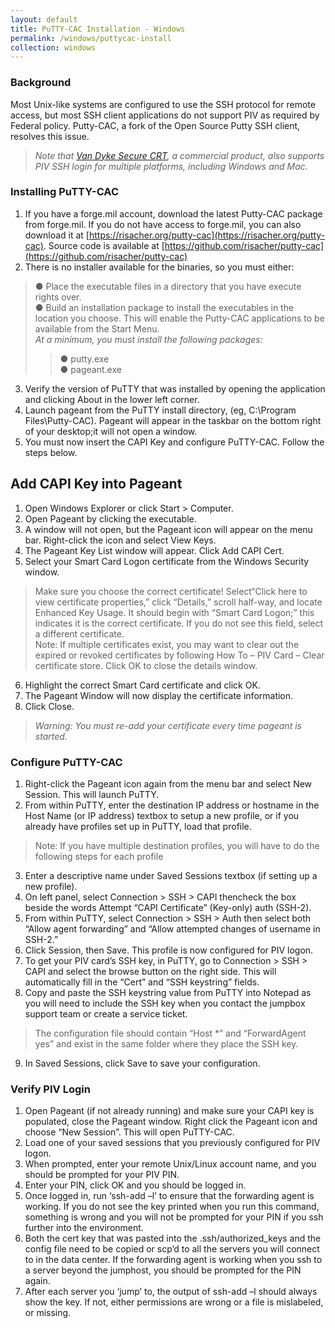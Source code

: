 ```yaml
---
layout: default
title: PuTTY-CAC Installation - Windows
permalink: /windows/puttycac-install
collection: windows
---
```


### Background
Most Unix-like systems are configured to use the SSH protocol for remote access, but most SSH client applications do not support PIV as required by Federal policy.  Putty-CAC, a fork of the Open Source Putty SSH client, resolves this issue.

> *Note that [Van Dyke Secure CRT](https://www.vandyke.com/products/securecrt/index.html), a commercial product, also supports PIV SSH login for multiple platforms, including Windows and Mac.*

### Installing PuTTY-CAC
1. If you have a forge.mil account, download the latest Putty-CAC package from forge.mil. If you do not have access to forge.mil, you can also download it at [https://risacher.org/putty-cac](https://risacher.org/putty-cac). Source code is available at [https://github.com/risacher/putty-cac](https://github.com/risacher/putty-cac)
2. There is no installer available for the binaries, so you must either:
> ● Place the executable files in a directory that you have execute rights over.<br>
> ● Build an installation package to install the executables in the location you choose.  This will enable the Putty-CAC applications to be available from the Start Menu.<br>
> *At a minimum, you must install the following packages:*<br>
>> ● putty.exe<br>
>> ● pageant.exe<br>
3. Verify the version of PuTTY that was installed by opening the application and clicking About in the lower left corner.
4. Launch pageant from the PuTTY install directory, (eg, C:\Program Files\Putty-CAC). Pageant will appear in the taskbar on the bottom right of your desktop;it will not open a window. 
5. You must now insert the CAPI Key and configure PuTTY-CAC. Follow the steps below.

## Add CAPI Key into Pageant

1. Open Windows Explorer or click Start > Computer.
2. Open Pageant by clicking the executable. 
3. A window will not open, but  the Pageant icon will appear on the menu bar. Right-click the icon and select View Keys.
4. The Pageant Key List window will appear. Click Add CAPI Cert.
5. Select your Smart Card Logon certificate from the Windows Security window.
> Make sure you choose the correct certificate! Select“Click here to view certificate properties,” click “Details,” scroll half-way, and locate Enhanced Key Usage. It should begin with “Smart Card Logon;” this indicates it is the correct certificate. If you do not see this field, select a different certificate.<br>
> Note: If multiple certificates exist, you may want to clear out the expired or revoked certificates by following How To – PIV Card – Clear certificate store. Click OK to close the details window.
6. Highlight the correct Smart Card certificate and click OK.
7. The Pageant Window will now display the certificate information.
8. Click Close. 
> *Warning: You must  re-add your certificate every time pageant is started.*

### Configure PuTTY-CAC

1. Right-click the Pageant icon again from the menu bar and select New Session. This will launch PuTTY.
2. From within PuTTY, enter the destination IP address or hostname in the Host Name (or IP address) textbox to setup a new profile, or if you already have profiles set up in PuTTY, load that profile. 
> Note: If you have multiple destination profiles, you will have to do the following steps for each profile
3. Enter a descriptive name under Saved Sessions textbox (if setting up a new profile).
4. On left panel, select Connection > SSH > CAPI thencheck the box beside the words Attempt “CAPI Certificate” (Key-only) auth (SSH-2).
5. From within PuTTY, select Connection > SSH > Auth then select both “Allow agent forwarding” and “Allow attempted changes of username in SSH-2.”
6. Click Session, then Save. This profile is now configured for PIV logon.
7. To get your PIV card’s SSH key, in PuTTY, go to Connection > SSH > CAPI  and select the browse button on the right side. This will automatically fill in the “Cert” and “SSH keystring” fields. 
8. Copy and paste the SSH keystring value from PuTTY into Notepad as you will need to include the SSH key when you contact the jumpbox support team or create a service ticket.
> The configuration file should contain “Host *” and “ForwardAgent yes” and exist in the same folder where they place the SSH key.
9. In Saved Sessions, click Save to save your configuration.


### Verify PIV Login

1. Open Pageant (if not already running) and make sure your CAPI key is populated, close the Pageant window. Right click the Pageant icon and choose “New Session”. This will open PuTTY-CAC.
2. Load one of your saved sessions that you previously configured for PIV logon.
3. When prompted, enter your remote Unix/Linux account name, and you should be prompted for your PIV PIN.
4. Enter your PIN, click OK and you should be logged in.
5. Once logged in, run ‘ssh-add –l’ to ensure that the forwarding agent is working. If you do not see the key printed when you run this command, something is wrong and you will not be prompted for your PIN if you ssh further into the environment.
6. Both the cert key that was pasted into the .ssh/authorized_keys and the config file need to be copied or scp’d to all the servers you will connect to in the data center. If the forwarding agent is working when you ssh to a server beyond the jumphost, you should be prompted for the PIN again.
7. After each server you ‘jump’ to, the output of ssh-add –l should always show the key. If not, either permissions are wrong or a file is mislabeled, or missing.

